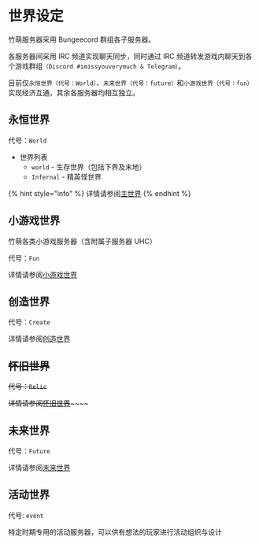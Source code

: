 # 世界设定

竹萌服务器采用 Bungeecord 群组各子服务器。

各服务器间采用 IRC 频道实现聊天同步，同时通过 IRC 频道转发游戏内聊天到各个游戏群组`（Discord #imissyouverymuch & Telegram）`。

目前仅`永恒世界（代号：World）`、`未来世界（代号：future）`和`小游戏世界（代号：fun）`实现经济互通，其余各服务器均相互独立。

## 永恒世界

代号：`World`

* 世界列表
  * `world` - 生存世界（包括下界及末地）
  * `Infernal` - 精英怪世界

{% hint style="info" %}
详情请参阅[主世界](../yong-heng-shi-jie/zhu-shi-jie.md)
{% endhint %}

## 小游戏世界

竹萌各类小游戏服务器（含附属子服务器 UHC）

代号：`Fun`

详情请参阅[小游戏世界](../shi-jie-she-ding/xiao-you-xi-shi-jie/)

## 创造世界

代号：`Create`

详情请参阅[创造世界](../shi-jie-she-ding/chuang-zao-shi-jie.md)

## ~~怀旧世界~~

~~代号：`Relic`~~

~~详情请参阅~~[~~怀旧世界~~]()~~~~

## 未来世界

代号：`Future`

详情请参阅[未来世界](../shi-jie-she-ding/wei-lai-shi-jie.md)

## 活动世界

代号: `event`

特定时期专用的活动服务器，可以供有想法的玩家进行活动组织与设计

